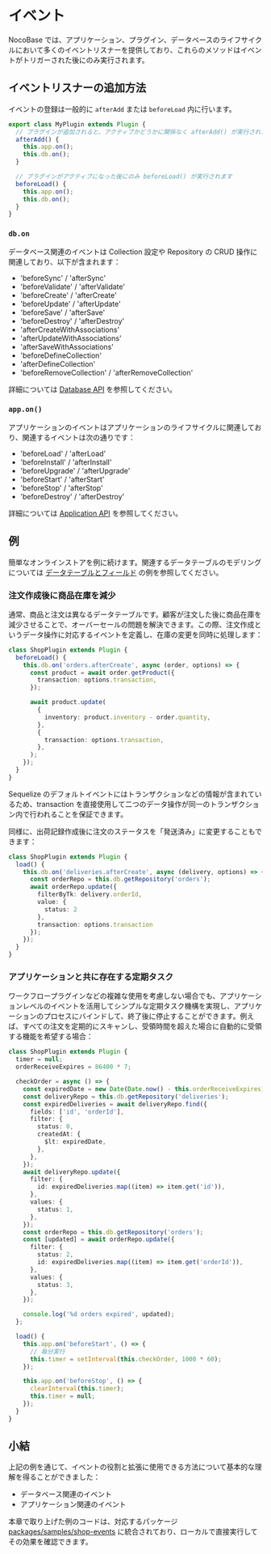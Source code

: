 # イベント

NocoBase では、アプリケーション、プラグイン、データベースのライフサイクルにおいて多くのイベントリスナーを提供しており、これらのメソッドはイベントがトリガーされた後にのみ実行されます。

## イベントリスナーの追加方法

イベントの登録は一般的に `afterAdd` または `beforeLoad` 内に行います。

```ts
export class MyPlugin extends Plugin {
  // プラグインが追加されると、アクティブかどうかに関係なく afterAdd() が実行されます
  afterAdd() {
    this.app.on();
    this.db.on();
  }

  // プラグインがアクティブになった後にのみ beforeLoad() が実行されます
  beforeLoad() {
    this.app.on();
    this.db.on();
  }
}
```

### `db.on`

データベース関連のイベントは Collection 設定や Repository の CRUD 操作に関連しており、以下が含まれます：

- 'beforeSync' / 'afterSync'
- 'beforeValidate' / 'afterValidate'
- 'beforeCreate' / 'afterCreate'
- 'beforeUpdate' / 'afterUpdate'
- 'beforeSave' / 'afterSave'
- 'beforeDestroy' / 'afterDestroy'
- 'afterCreateWithAssociations'
- 'afterUpdateWithAssociations'
- 'afterSaveWithAssociations'
- 'beforeDefineCollection'
- 'afterDefineCollection'
- 'beforeRemoveCollection' / 'afterRemoveCollection'

詳細については [Database API](/api/database#内置事件) を参照してください。

### `app.on()`

アプリケーションのイベントはアプリケーションのライフサイクルに関連しており、関連するイベントは次の通りです：

- 'beforeLoad' / 'afterLoad'
- 'beforeInstall' / 'afterInstall'
- 'beforeUpgrade' / 'afterUpgrade'
- 'beforeStart' / 'afterStart'
- 'beforeStop' / 'afterStop'
- 'beforeDestroy' / 'afterDestroy'

詳細については [Application API](/api/server/application#事件) を参照してください。

## 例

簡単なオンラインストアを例に続けます。関連するデータテーブルのモデリングについては [データテーブルとフィールド](/development/) の例を参照してください。

### 注文作成後に商品在庫を減少

通常、商品と注文は異なるデータテーブルです。顧客が注文した後に商品在庫を減少させることで、オーバーセールの問題を解決できます。この際、注文作成というデータ操作に対応するイベントを定義し、在庫の変更を同時に処理します：

```ts
class ShopPlugin extends Plugin {
  beforeLoad() {
    this.db.on('orders.afterCreate', async (order, options) => {
      const product = await order.getProduct({
        transaction: options.transaction,
      });

      await product.update(
        {
          inventory: product.inventory - order.quantity,
        },
        {
          transaction: options.transaction,
        },
      );
    });
  }
}
```

Sequelize のデフォルトイベントにはトランザクションなどの情報が含まれているため、transaction を直接使用して二つのデータ操作が同一のトランザクション内で行われることを保証できます。

同様に、出荷記録作成後に注文のステータスを「発送済み」に変更することもできます：

```ts
class ShopPlugin extends Plugin {
  load() {
    this.db.on('deliveries.afterCreate', async (delivery, options) => {
      const orderRepo = this.db.getRepository('orders');
      await orderRepo.update({
        filterByTk: delivery.orderId,
        value: {
          status: 2
        },
        transaction: options.transaction
      });
    });
  }
}
```

### アプリケーションと共に存在する定期タスク

ワークフロープラグインなどの複雑な使用を考慮しない場合でも、アプリケーションレベルのイベントを活用してシンプルな定期タスク機構を実現し、アプリケーションのプロセスにバインドして、終了後に停止することができます。例えば、すべての注文を定期的にスキャンし、受領時間を超えた場合に自動的に受領する機能を希望する場合：

```ts
class ShopPlugin extends Plugin {
  timer = null;
  orderReceiveExpires = 86400 * 7;

  checkOrder = async () => {
    const expiredDate = new Date(Date.now() - this.orderReceiveExpires);
    const deliveryRepo = this.db.getRepository('deliveries');
    const expiredDeliveries = await deliveryRepo.find({
      fields: ['id', 'orderId'],
      filter: {
        status: 0,
        createdAt: {
          $lt: expiredDate,
        },
      },
    });
    await deliveryRepo.update({
      filter: {
        id: expiredDeliveries.map((item) => item.get('id')),
      },
      values: {
        status: 1,
      },
    });
    const orderRepo = this.db.getRepository('orders');
    const [updated] = await orderRepo.update({
      filter: {
        status: 2,
        id: expiredDeliveries.map((item) => item.get('orderId')),
      },
      values: {
        status: 3,
      },
    });

    console.log('%d orders expired', updated);
  };

  load() {
    this.app.on('beforeStart', () => {
      // 毎分実行
      this.timer = setInterval(this.checkOrder, 1000 * 60);
    });

    this.app.on('beforeStop', () => {
      clearInterval(this.timer);
      this.timer = null;
    });
  }
}
```

## 小結

上記の例を通じて、イベントの役割と拡張に使用できる方法について基本的な理解を得ることができました：

- データベース関連のイベント
- アプリケーション関連のイベント

本章で取り上げた例のコードは、対応するパッケージ [packages/samples/shop-events](https://github.com/nocobase/nocobase/tree/main/packages/samples/shop-events) に統合されており、ローカルで直接実行してその効果を確認できます。

